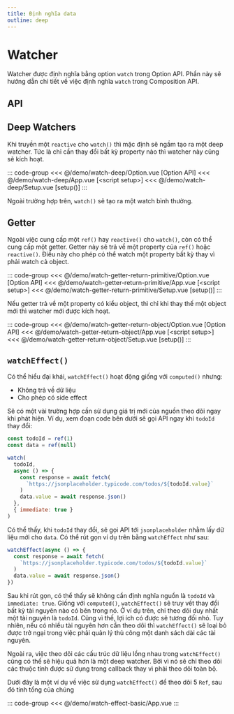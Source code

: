 ```yaml
---
title: Định nghĩa data
outline: deep
---
```


# Watcher

Watcher được định nghĩa bằng option `watch` trong Option API. Phần này sẽ hướng dẫn chi tiết về việc định nghĩa `watch` trong Composition API.

## API

<!--@include: @/api/watch.md{2,}-->

## Deep Watchers

Khi truyền một `reactive` cho `watch()` thì mặc định sẽ ngầm tạo ra một deep watcher. Tức là chỉ cần thay đổi bất kỳ property nào thì watcher này cũng sẽ kích hoạt.

::: code-group
<<< @/demo/watch-deep/Option.vue [Option API]
<<< @/demo/watch-deep/App.vue [&lt;script setup&gt;]
<<< @/demo/watch-deep/Setup.vue [setup()]
:::

<DemoBlock>
<WatchDeep/>
</DemoBlock>

Ngoài trường hợp trên, `watch()` sẽ tạo ra một watch bình thường.

## Getter

Ngoài việc cung cấp một `ref()` hay `reactive()` cho `watch()`, còn có thể cung cấp một getter. Getter này sẽ trả về một property của `ref()` hoặc `reactive()`. Điều này cho phép có thể watch một property bất kỳ thay vì phải watch cả object.

::: code-group
<<< @/demo/watch-getter-return-primitive/Option.vue [Option API]
<<< @/demo/watch-getter-return-primitive/App.vue [&lt;script setup&gt;]
<<< @/demo/watch-getter-return-primitive/Setup.vue [setup()]
:::

<DemoBlock>
<WatchGetterReturnPrimitive/>
</DemoBlock>

Nếu getter trả về một property có kiểu object, thì chỉ khi thay thế một object mới thì watcher mới được kích hoạt.

::: code-group
<<< @/demo/watch-getter-return-object/Option.vue [Option API]
<<< @/demo/watch-getter-return-object/App.vue [&lt;script setup&gt;]
<<< @/demo/watch-getter-return-object/Setup.vue [setup()]
:::

<DemoBlock>
<WatchGetterReturnObject/>
</DemoBlock>

## `watchEffect()`

Có thể hiểu đại khái, `watchEffect()` hoạt động giống với `computed()` nhưng:
* Không trả về dữ liệu
* Cho phép có side effect

Sẽ có một vài trường hợp cần sử dụng giá trị mới của nguồn theo dõi ngay khi phát hiện. Ví dụ, xem đoạn code bên dưới sẽ gọi API ngay khi `todoId` thay đổi:
```js
const todoId = ref(1)
const data = ref(null)

watch(
  todoId,
  async () => {
    const response = await fetch(
      `https://jsonplaceholder.typicode.com/todos/${todoId.value}`
    )
    data.value = await response.json()
  },
  { immediate: true }
)
```

Có thể thấy, khi `todoId` thay đổi, sẽ gọi API tới `jsonplaceholder` nhằm lấy dữ liệu mới cho `data`. Có thể rút gọn ví dụ trên bằng `watchEffect` như sau:
```js
watchEffect(async () => {
  const response = await fetch(
    `https://jsonplaceholder.typicode.com/todos/${todoId.value}`
  )
  data.value = await response.json()
})
```

Sau khi rút gọn, có thể thấy sẽ không cần định nghĩa nguồn là `todoId` và `immediate: true`. Giống với `computed()`, `watchEffect()` sẽ truy vết thay đổi bất kỳ tài nguyên nào có bên trong nó. Ở ví dụ trên, chỉ theo dõi duy nhất một tài nguyên là `todoId`. Cũng vì thế, lợi ích có được sẽ tương đối nhỏ. Tuy nhiên, nếu có nhiều tài nguyên hơn cần theo dõi thì `watchEffect()` sẽ loại bỏ được trở ngại trong việc phải quản lý thủ công một danh sách dài các tài nguyên. 

Ngoài ra, việc theo dõi các cấu trúc dữ liệu lồng nhau trong `watchEffect()` cũng có thể sẽ hiệu quả hơn là một deep watcher. Bởi vì nó sẽ chỉ theo dõi các thuộc tính được sử dụng trong callback thay vì phải theo dõi toàn bộ.

Dưới đây là một ví dụ về việc sử dụng `watchEffect()` để theo dõi 5 `Ref`, sau đó tính tổng của chúng

::: code-group
<<< @/demo/watch-effect-basic/App.vue
:::

<DemoBlock>
<WatchEffectBasic/>
</DemoBlock>

<script>
import {default as WatchDeep} from "../demo/watch-deep/App.vue";
import {default as WatchGetterReturnPrimitive} from "../demo/watch-getter-return-primitive/App.vue";
import {default as WatchGetterReturnObject} from "../demo/watch-getter-return-object/App.vue";
import {default as WatchEffectBasic} from "../demo/watch-effect-basic/Setup.vue";
</script>